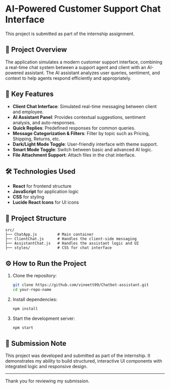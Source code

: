 # AI-Powered Customer Support Chat Interface

This project is submitted as part of the internship assignment.

## 📌 Project Overview

The application simulates a modern customer support interface, combining a real-time chat system between a support agent and client with an AI-powered assistant. The AI assistant analyzes user queries, sentiment, and context to help agents respond efficiently and appropriately.

## 🔧 Key Features

- **Client Chat Interface**: Simulated real-time messaging between client and employee.
- **AI Assistant Panel**: Provides contextual suggestions, sentiment analysis, and auto-responses.
- **Quick Replies**: Predefined responses for common queries.
- **Message Categorization & Filters**: Filter by topic such as Pricing, Shipping, Returns, etc.
- **Dark/Light Mode Toggle**: User-friendly interface with theme support.
- **Smart Mode Toggle**: Switch between basic and advanced AI logic.
- **File Attachment Support**: Attach files in the chat interface.

## 🛠 Technologies Used

- **React** for frontend structure
- **JavaScript** for application logic
- **CSS** for styling
- **Lucide React Icons** for UI icons

## 📂 Project Structure

```
src/
├── ChatApp.js         # Main container
├── ClientChat.js      # Handles the client-side messaging
├── AssistantChat.js   # Handles the assistant logic and UI
├── styles/            # CSS for chat interface
```

## ⚙️ How to Run the Project

1. Clone the repository:
   ```bash
   git clone https://github.com/vineett09/Chatbot-assistant.git
   cd your-repo-name
   ```

2. Install dependencies:
   ```bash
   npm install
   ```

3. Start the development server:
   ```bash
   npm start
   ```

## 📄 Submission Note

This project was developed and submitted as part of the internship. It demonstrates my ability to build structured, interactive UI components with integrated logic and responsive design.

---

Thank you for reviewing my submission.
